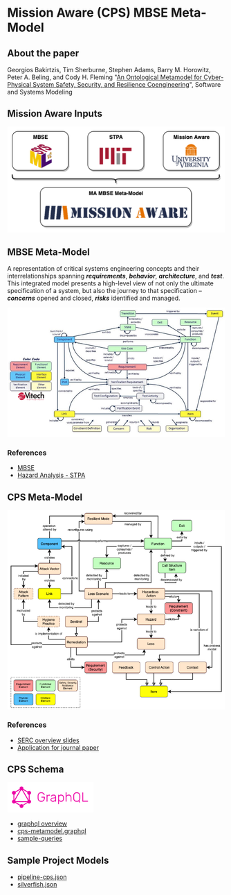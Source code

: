 # Mission Aware (CPS) MBSE Meta-Model

## About the paper

Georgios Bakirtzis, Tim Sherburne, Stephen Adams, Barry M. Horowitz, Peter A. Beling, and Cody H. Fleming 
"[An Ontological Metamodel for Cyber-Physical System Safety, Security, and Resilience Coengineering](https://doi.org/10.1007/s10270-021-00892-z)", Software and Systems Modeling

## Mission Aware Inputs
![MA-Systemigraph](/images/ma-context.png)
## MBSE Meta-Model
A representation of critical systems engineering concepts and their interrelationships spanning _**requirements**_, _**behavior**_, _**architecture**_, and _**test**_.  This integrated model presents a high-level view of not only the ultimate specification of a system, but also the journey to that specification – _**concerns**_ opened and closed, _**risks**_ identified and managed.

![MBSE](images/mbse.png)

### References
* [MBSE](http://www.vitechcorp.com/resources/white_papers/onemodel.pdf)
* [Hazard Analysis - STPA](http://psas.scripts.mit.edu/home/get_file.php?name=STPA_handbook.pdf)

## CPS Meta-Model
![MA Model](/images/ma-mbse.png)

### References
* [SERC overview slides](/presentation/MissionAwareOverview.pdf)
* [Application for journal paper](https://github.com/coordinated-systems-lab/cps-metamodel)

## CPS Schema
<img src="images/graphql.png" width="200">

* [graphql overview](https://graphql.org/)
* [cps-metamodel.graphql](/schema/cps-metamodel.graphql)
* [sample-queries](https://gist.github.com/tsherburne/3d3fd799771016ff0535388e1145b56e)

## Sample Project Models

* [pipeline-cps.json](https://github.com/coordinated-systems-lab/pipeline-cps/blob/master/export/pipeline-cps.json)
* [silverfish.json](https://gitlab.com/tsherburne/silverfish-mbse/blob/master/mbse/silverfish.json)
